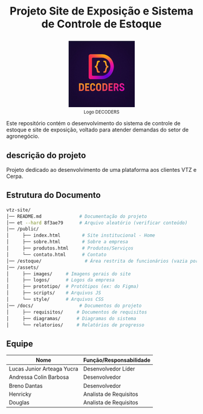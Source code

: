 # <p align="center"> Projeto Site de Exposição e Sistema de Controle de Estoque </p>
<p align="center">
  <img src="assets/logos/Logo DECODERS.jpeg" height="175px" />
  <br/>
  <small>Logo DECODERS</small>
</p>

Este repositório contém o desenvolvimento do sistema de controle de estoque e site de exposição, voltado para atender demandas do setor de agronegócio.

## descrição do projeto
Projeto dedicado ao desenvolvimento de uma plataforma aos clientes VTZ e Cerpa.
## Estrutura do Documento
```bash
vtz-site/
│── README.md              # Documentação do projeto
│── et --hard 8f3ae79      # Arquivo aleatório (verificar conteúdo)
│── /public/
│     ├── index.html        # Site institucional - Home
│     ├── sobre.html        # Sobre a empresa
│     ├── produtos.html     # Produtos/Serviços
│     └── contato.html      # Contato
│── /estoque/                # Área restrita de funcionários (vazia por enquanto)
│── /assets/
│     ├── images/     # Imagens gerais do site
│     ├── logos/      # Logos da empresa
│     ├── prototipo/  # Protótipos (ex: do Figma)
│     ├── scripts/    # Arquivos JS
│     └── style/      # Arquivos CSS
│── /docs/                 # Documentos do projeto
│     ├── requisitos/     # Documentos de requisitos
│     ├── diagramas/      # Diagramas do sistema
│     └── relatorios/     # Relatórios de progresso
```

## Equipe
| Nome                | Função/Responsabilidade               |
|---------------------|-----------------------------|
| Lucas Junior Arteaga Yucra          | Desenvolvedor Líder |
| Andressa Colin Barbosa          | Desenvolvedor       |
| Breno Dantas          | Desenvolvedor              |
| Henricky          | Analista de Requisitos      |
| Douglas          | Analista de Requisitos                |
